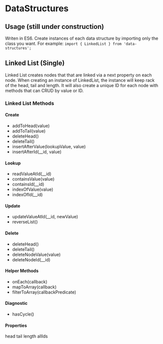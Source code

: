# DataStructures

## Usage (still under construction)
Writen in ES6.  Create instances of each data structure by importing only the class you want.  For example:
```import { LinkedList } from 'data-structures';```

## Linked List (Single)
Linked List creates nodes that that are linked via a next property on each node.  When creating an instance of LinkedList, the instance will keep rack of the head, tail and length.  It will also create a unique ID for each node with methods that can CRUD by value or ID.  
### Linked List Methods
#### Create
- addToHead(value)
- addToTail(value)
- deleteHead()
- deleteTail()
- insertAfterValue(lookupValue, value)
- insertAfterId(__id, value)
#### Lookup
- readValueAtId(__id)
- containsValue(value)
- containsId(__id)
- indexOfValue(value)
- indexOfId(__id)
#### Update
- updateValueAtId(__id, newValue)
- reverseList()
#### Delete
- deleteHead()
- deleteTail()
- deleteNodeValue(value)
- deleteNodeId(__id)
#### Helper Methods
- onEach(callback)
- mapToArray(callback)
- filterToArray(callbackPredicate)
#### Diagnostic
- hasCycle()
#### Properties
head
tail
length
allIds



